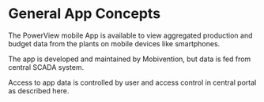 # General App Concepts

The PowerView mobile App is available to view aggregated production and budget data from the plants on mobile devices like smartphones.

The app is developed and maintained by Mobivention, but data is fed from central SCADA system.

Access to app data is controlled by user and access control in central portal as described here.
